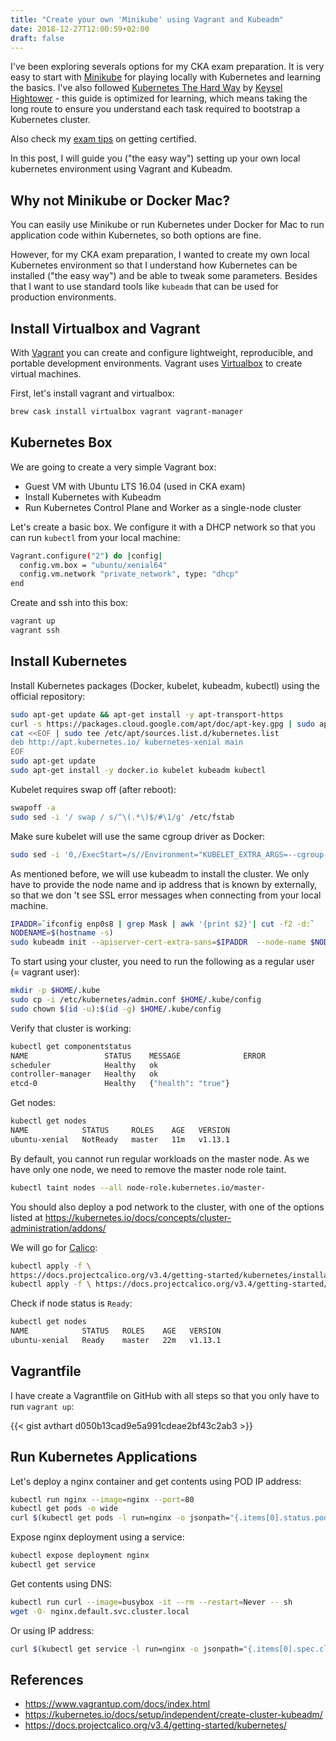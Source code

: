 ```yaml
---
title: "Create your own 'Minikube' using Vagrant and Kubeadm"
date: 2018-12-27T12:00:59+02:00
draft: false
---
```


I've been exploring severals options for my CKA exam preparation. It is very easy to start with [Minikube](https://github.com/kubernetes/minikube) for playing locally with Kubernetes and learning the basics. I've also followed [Kubernetes The Hard Way](https://github.com/kelseyhightower/kubernetes-the-hard-way) by [Keysel Hightower](https://twitter.com/kelseyhightower) - this guide is optimized for learning, which means taking the long route to ensure you understand each task required to bootstrap a Kubernetes cluster.

Also check my [exam tips](/posts/certified-kubernetes-exam-tips/) on getting certified.

In this post, I will guide you ("the easy way") setting up your own local kubernetes environment using Vagrant and Kubeadm.

##  Why not Minikube or Docker Mac?

You can easily use Minikube or run Kubernetes under Docker for Mac to run application code within Kubernetes, so both options are fine.

However, for my CKA exam preparation, I wanted to create my own local Kubernetes environment so that I understand how Kubernetes can be installed ("the easy way") and be able to tweak some parameters. Besides that I want to use standard tools like `kubeadm` that can be used for production environments.

## Install Virtualbox and Vagrant

With [Vagrant](http://www.vagrantup.com/) you can create and configure lightweight, reproducible, and portable development environments. Vagrant uses [Virtualbox](https://www.virtualbox.org/) to create virtual machines. 

First, let's install vagrant and virtualbox:

```bash
brew cask install virtualbox vagrant vagrant-manager
```

## Kubernetes Box

We are going to create a very simple Vagrant box:

* Guest VM with Ubuntu LTS 16.04 (used in CKA exam)
* Install Kubernetes with Kubeadm
* Run Kubernetes Control Plane and Worker as a single-node cluster

Let's create a basic box. We configure it with a DHCP network so that you can run `kubectl` from your local machine:

```bash
Vagrant.configure("2") do |config|
  config.vm.box = "ubuntu/xenial64"
  config.vm.network "private_network", type: "dhcp"
end
```

Create and ssh into this box:

```bash
vagrant up
vagrant ssh
```

## Install Kubernetes

Install Kubernetes packages (Docker, kubelet, kubeadm, kubectl) using the official repository:

```bash
sudo apt-get update && apt-get install -y apt-transport-https
curl -s https://packages.cloud.google.com/apt/doc/apt-key.gpg | sudo apt-key add -
cat <<EOF | sudo tee /etc/apt/sources.list.d/kubernetes.list
deb http://apt.kubernetes.io/ kubernetes-xenial main
EOF
sudo apt-get update
sudo apt-get install -y docker.io kubelet kubeadm kubectl
```

Kubelet requires swap off (after reboot):

```bash
swapoff -a
sudo sed -i '/ swap / s/^\(.*\)$/#\1/g' /etc/fstab
```

Make sure kubelet will use the same cgroup driver as Docker:

```bash
sudo sed -i '0,/ExecStart=/s//Environment="KUBELET_EXTRA_ARGS=--cgroup-driver=cgroupfs"\n&/' /etc/systemd/system/kubelet.service.d/10-kubeadm.conf
```

As mentioned before, we will use kubeadm to install the cluster. We only have to provide the node name and ip address that is known by externally, so that we don 't see SSL error messages when connecting from your local machine.

```bash
IPADDR=`ifconfig enp0s8 | grep Mask | awk '{print $2}'| cut -f2 -d:`
NODENAME=$(hostname -s)
sudo kubeadm init --apiserver-cert-extra-sans=$IPADDR  --node-name $NODENAME
```

To start using your cluster, you need to run the following as a regular user (= vagrant user):

```bash
mkdir -p $HOME/.kube
sudo cp -i /etc/kubernetes/admin.conf $HOME/.kube/config
sudo chown $(id -u):$(id -g) $HOME/.kube/config
```

Verify that cluster is working:

```bash
kubectl get componentstatus
NAME                 STATUS    MESSAGE              ERROR
scheduler            Healthy   ok
controller-manager   Healthy   ok
etcd-0               Healthy   {"health": "true"}
```

Get nodes:

```bash
kubectl get nodes
NAME            STATUS     ROLES    AGE   VERSION
ubuntu-xenial   NotReady   master   11m   v1.13.1
```

By default, you cannot run regular workloads on the master node. As we have only one node, we need to remove the master node role taint.

```bash
kubectl taint nodes --all node-role.kubernetes.io/master-
```

You should also deploy a pod network to the cluster, with one of the options listed at https://kubernetes.io/docs/concepts/cluster-administration/addons/

We will go for [Calico](https://docs.projectcalico.org/v3.4/getting-started/kubernetes/):

```bash
kubectl apply -f \
https://docs.projectcalico.org/v3.4/getting-started/kubernetes/installation/hosted/etcd.yaml
kubectl apply -f \ https://docs.projectcalico.org/v3.4/getting-started/kubernetes/installation/hosted/calico.yaml
```

Check if node status is `Ready`:

```bash
kubectl get nodes
NAME            STATUS   ROLES    AGE   VERSION
ubuntu-xenial   Ready    master   22m   v1.13.1
```

## Vagrantfile

I have create a Vagrantfile on GitHub with all steps so that you only have to run `vagrant up`:

{{< gist avthart d050b13cad9e5a991cdeae2bf43c2ab3 >}}

## Run Kubernetes Applications

Let's deploy a nginx container and get contents using POD IP address:

```bash
kubectl run nginx --image=nginx --port=80
kubectl get pods -o wide
curl $(kubectl get pods -l run=nginx -o jsonpath="{.items[0].status.podIP}")
```

Expose nginx deployment using a service: 

```bash
kubectl expose deployment nginx
kubectl get service
```

Get contents using DNS:

```bash
kubectl run curl --image=busybox -it --rm --restart=Never -- sh
wget -O- nginx.default.svc.cluster.local
```

Or using IP address:

```bash
curl $(kubectl get service -l run=nginx -o jsonpath="{.items[0].spec.clusterIP}")
```

## References

* https://www.vagrantup.com/docs/index.html
* https://kubernetes.io/docs/setup/independent/create-cluster-kubeadm/
* https://docs.projectcalico.org/v3.4/getting-started/kubernetes/
